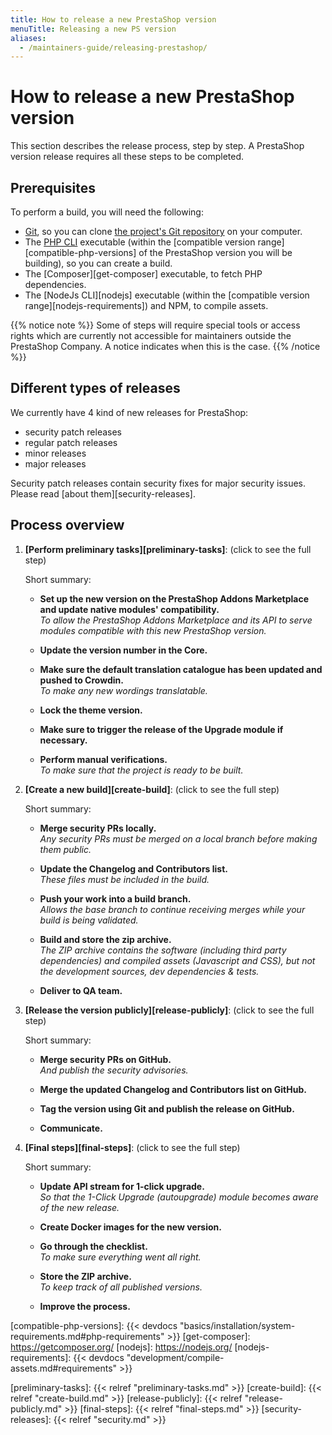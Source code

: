 ```yaml
---
title: How to release a new PrestaShop version
menuTitle: Releasing a new PS version
aliases:
  - /maintainers-guide/releasing-prestashop/
---
```


# How to release a new PrestaShop version

This section describes the release process, step by step. A PrestaShop version release requires all these steps to be completed.

## Prerequisites

To perform a build, you will need the following:

- [Git][git-scm], so you can clone [the project's Git repository][github-repository] on your computer.
- The [PHP CLI][php] executable (within the [compatible version range][compatible-php-versions] of the PrestaShop version you will be building), so you can create a build.
- The [Composer][get-composer] executable, to fetch PHP dependencies.
- The [NodeJs CLI][nodejs] executable (within the [compatible version range][nodejs-requirements]) and NPM, to compile assets.

{{% notice note %}}
Some of steps will require special tools or access rights which are currently not accessible for maintainers outside the PrestaShop Company. A notice indicates when this is the case.
{{% /notice %}}

## Different types of releases

We currently have 4 kind of new releases for PrestaShop:

- security patch releases
- regular patch releases
- minor releases
- major releases

Security patch releases contain security fixes for major security issues. Please read [about them][security-releases].

## Process overview

1. **[Perform preliminary tasks][preliminary-tasks]**: (click to see the full step)
   
   Short summary:
   
   - **Set up the new version on the PrestaShop Addons Marketplace and update native modules' compatibility.**  
    _To allow the PrestaShop Addons Marketplace and its API to serve modules compatible with this new PrestaShop version._
    
   - **Update the version number in the Core.**
   
   - **Make sure the default translation catalogue has been updated and pushed to Crowdin.**  
   _To make any new wordings translatable._

   - **Lock the theme version.**  

   - **Make sure to trigger the release of the Upgrade module if necessary.**  
    
   - **Perform manual verifications.**  
   _To make sure that the project is ready to be built._

2. **[Create a new build][create-build]**: (click to see the full step)

   Short summary:
   
   - **Merge security PRs locally.**  
     _Any security PRs must be merged on a local branch before making them public._

   - **Update the Changelog and Contributors list.**  
     _These files must be included in the build._

   - **Push your work into a build branch.**  
     _Allows the base branch to continue receiving merges while your build is being validated._
   
   - **Build and store the zip archive.**  
     _The ZIP archive contains the software (including third party dependencies) and compiled assets (Javascript and CSS), but not the development sources, dev dependencies & tests._

   - **Deliver to QA team.**

3. **[Release the version publicly][release-publicly]**: (click to see the full step)

   Short summary:

   - **Merge security PRs on GitHub.**  
     _And publish the security advisories._

   - **Merge the updated Changelog and Contributors list on GitHub.**
   
   - **Tag the version using Git and publish the release on GitHub.**

   - **Communicate.**

4. **[Final steps][final-steps]**: (click to see the full step)

   Short summary:

   - **Update API stream for 1-click upgrade.**  
     _So that the 1-Click Upgrade (autoupgrade) module becomes aware of the new release._

   - **Create Docker images for the new version.**

   - **Go through the checklist.**  
     _To make sure everything went all right._

   - **Store the ZIP archive.**  
     _To keep track of all published versions._

   - **Improve the process.**

[git-scm]: https://git-scm.com/
[github-repository]: https://github.com/prestashop/prestashop
[php]: https://www.php.net/
[compatible-php-versions]: {{< devdocs "basics/installation/system-requirements.md#php-requirements" >}}
[get-composer]: https://getcomposer.org/
[nodejs]: https://nodejs.org/
[nodejs-requirements]: {{< devdocs "development/compile-assets.md#requirements" >}}

[preliminary-tasks]: {{< relref "preliminary-tasks.md" >}}
[create-build]: {{< relref "create-build.md" >}}
[release-publicly]: {{< relref "release-publicly.md" >}}
[final-steps]: {{< relref "final-steps.md" >}}
[security-releases]: {{< relref "security.md" >}}
